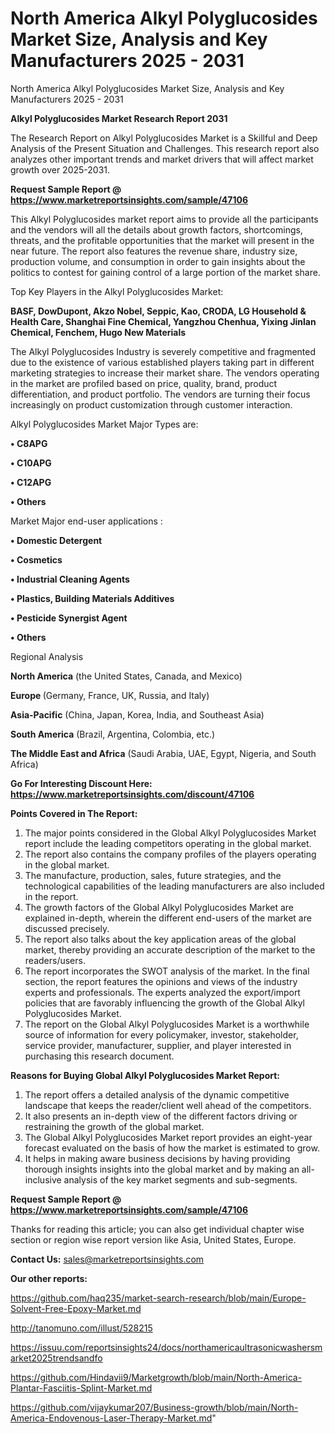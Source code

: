 # North America Alkyl Polyglucosides Market Size, Analysis and Key Manufacturers 2025 - 2031
North America Alkyl Polyglucosides Market Size, Analysis and Key Manufacturers 2025 - 2031

<strong>Alkyl Polyglucosides Market Research Report 2031</strong>

The Research Report on Alkyl Polyglucosides Market is a Skillful and Deep Analysis of the Present Situation and Challenges. This research report also analyzes other important trends and market drivers that will affect market growth over 2025-2031.

<strong>Request Sample Report @ <a href=https://www.marketreportsinsights.com/sample/47106>https://www.marketreportsinsights.com/sample/47106</a></strong>

This Alkyl Polyglucosides market report aims to provide all the participants and the vendors will all the details about growth factors, shortcomings, threats, and the profitable opportunities that the market will present in the near future. The report also features the revenue share, industry size, production volume, and consumption in order to gain insights about the politics to contest for gaining control of a large portion of the market share.

Top Key Players in the Alkyl Polyglucosides Market:

<strong>BASF, DowDupont, Akzo Nobel, Seppic, Kao, CRODA, LG Household & Health Care, Shanghai Fine Chemical, Yangzhou Chenhua, Yixing Jinlan Chemical, Fenchem, Hugo New Materials</strong>

The Alkyl Polyglucosides Industry is severely competitive and fragmented due to the existence of various established players taking part in different marketing strategies to increase their market share. The vendors operating in the market are profiled based on price, quality, brand, product differentiation, and product portfolio. The vendors are turning their focus increasingly on product customization through customer interaction.

Alkyl Polyglucosides Market Major Types are:

<strong>•  C8APG

•  C10APG

•  C12APG

•  Others</strong>

Market Major end-user applications :

<strong>•  Domestic Detergent

•  Cosmetics

•  Industrial Cleaning Agents

•  Plastics, Building Materials Additives

•  Pesticide Synergist Agent

•  Others</strong>

Regional Analysis

</u><strong><b>North America</b></strong> (the United States, Canada, and Mexico)

<strong><b>Europe </b></strong>(Germany, France, UK, Russia, and Italy)

<strong><b>Asia-Pacific</b></strong> (China, Japan, Korea, India, and Southeast Asia)

<strong><b>South America</b></strong> (Brazil, Argentina, Colombia, etc.)

<strong><b>The Middle East and Africa</b></strong> (Saudi Arabia, UAE, Egypt, Nigeria, and South Africa)

<strong>Go For Interesting Discount Here: <a href=https://www.marketreportsinsights.com/discount/47106>https://www.marketreportsinsights.com/discount/47106</a></strong>

<strong>Points Covered in The Report:</strong>
<ol>
  <li>The major points considered in the Global Alkyl Polyglucosides Market report include the leading competitors operating in the global market.</li>
  <li>The report also contains the company profiles of the players operating in the global market.</li>
  <li>The manufacture, production, sales, future strategies, and the technological capabilities of the leading manufacturers are also included in the report.</li>
  <li>The growth factors of the Global Alkyl Polyglucosides Market are explained in-depth, wherein the different end-users of the market are discussed precisely.</li>
  <li>The report also talks about the key application areas of the global market, thereby providing an accurate description of the market to the readers/users.</li>
  <li>The report incorporates the SWOT analysis of the market. In the final section, the report features the opinions and views of the industry experts and professionals. The experts analyzed the export/import policies that are favorably influencing the growth of the Global Alkyl Polyglucosides Market.</li>
  <li>The report on the Global Alkyl Polyglucosides Market is a worthwhile source of information for every policymaker, investor, stakeholder, service provider, manufacturer, supplier, and player interested in purchasing this research document.</li>
</ol>
<strong>Reasons for Buying Global Alkyl Polyglucosides Market Report:</strong>

<ol>
  <li>The report offers a detailed analysis of the dynamic competitive landscape that keeps the reader/client well ahead of the competitors.</li>
  <li>It also presents an in-depth view of the different factors driving or restraining the growth of the global market.</li>
  <li>The Global Alkyl Polyglucosides Market report provides an eight-year forecast evaluated on the basis of how the market is estimated to grow.</li>
  <li>It helps in making aware business decisions by having providing thorough insights insights into the global market and by making an all-inclusive analysis of the key market segments and sub-segments.</li>
</ol>
<strong>Request Sample Report @ <a href=https://www.marketreportsinsights.com/sample/47106>https://www.marketreportsinsights.com/sample/47106</a></strong>


Thanks for reading this article; you can also get individual chapter wise section or region wise report version like Asia, United States, Europe.

<strong>Contact Us:</strong>
sales@marketreportsinsights.com

<strong>Our other reports:</strong>

<a href=https://github.com/haq235/market-search-research/blob/main/Europe-Solvent-Free-Epoxy-Market.md>https://github.com/haq235/market-search-research/blob/main/Europe-Solvent-Free-Epoxy-Market.md</a>

<a href=http://tanomuno.com/illust/528215>http://tanomuno.com/illust/528215</a>

<a href=https://issuu.com/reportsinsights24/docs/northamericaultrasonicwashersmarket2025trendsandfo>https://issuu.com/reportsinsights24/docs/northamericaultrasonicwashersmarket2025trendsandfo</a>

<a href=https://github.com/Hindavii9/Marketgrowth/blob/main/North-America-Plantar-Fasciitis-Splint-Market.md>https://github.com/Hindavii9/Marketgrowth/blob/main/North-America-Plantar-Fasciitis-Splint-Market.md</a>

<a href=https://github.com/vijaykumar207/Business-growth/blob/main/North-America-Endovenous-Laser-Therapy-Market.md>https://github.com/vijaykumar207/Business-growth/blob/main/North-America-Endovenous-Laser-Therapy-Market.md</a>"
